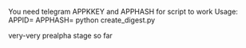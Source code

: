 You need telegram APPKKEY and APPHASH for script to work
Usage: APPID=<APPID> APPHASH=<APPHASH> python create_digest.py

very-very prealpha stage so far
